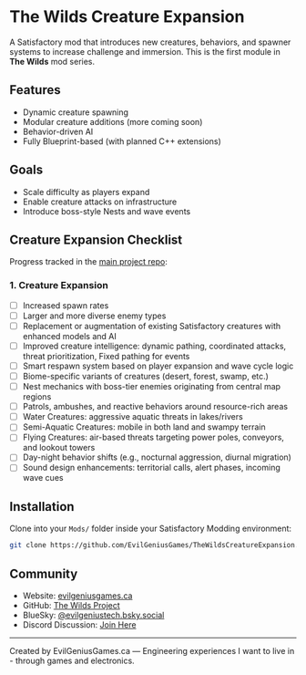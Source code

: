 # The Wilds Creature Expansion

A Satisfactory mod that introduces new creatures, behaviors, and spawner systems to increase challenge and immersion. This is the first module in **The Wilds** mod series.

## Features

- Dynamic creature spawning
- Modular creature additions (more coming soon)
- Behavior-driven AI
- Fully Blueprint-based (with planned C++ extensions)

## Goals

- Scale difficulty as players expand
- Enable creature attacks on infrastructure
- Introduce boss-style Nests and wave events

## Creature Expansion Checklist

Progress tracked in the [main project repo](https://github.com/EvilGeniusGames/TheWilds):

### 1. **Creature Expansion**
- [ ] Increased spawn rates
- [ ] Larger and more diverse enemy types  
- [ ] Replacement or augmentation of existing Satisfactory creatures with enhanced models and AI  
- [ ] Improved creature intelligence: dynamic pathing, coordinated attacks, threat prioritization, Fixed pathing for events  
- [ ] Smart respawn system based on player expansion and wave cycle logic  
- [ ] Biome-specific variants of creatures (desert, forest, swamp, etc.)  
- [ ] Nest mechanics with boss-tier enemies originating from central map regions  
- [ ] Patrols, ambushes, and reactive behaviors around resource-rich areas  
- [ ] Water Creatures: aggressive aquatic threats in lakes/rivers  
- [ ] Semi-Aquatic Creatures: mobile in both land and swampy terrain  
- [ ] Flying Creatures: air-based threats targeting power poles, conveyors, and lookout towers  
- [ ] Day-night behavior shifts (e.g., nocturnal aggression, diurnal migration)  
- [ ] Sound design enhancements: territorial calls, alert phases, incoming wave cues  

## Installation

Clone into your `Mods/` folder inside your Satisfactory Modding environment:

```bash
git clone https://github.com/EvilGeniusGames/TheWildsCreatureExpansion.git TheWildsCreatureExpansion
```

## Community

- Website: [evilgeniusgames.ca](https://evilgeniusgames.ca)
- GitHub: [The Wilds Project](https://github.com/EvilGeniusGames/TheWilds)
- BlueSky: [@evilgeniustech.bsky.social](https://bsky.app/profile/evilgeniustech.bsky.social)
- Discord Discussion: [Join Here](https://discord.com/channels/555424930502541343/1394079554641072310)

---
Created by EvilGeniusGames.ca — Engineering experiences I want to live in - through games and electronics.
